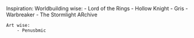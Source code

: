 Inspiration:
	Worldbuilding wise:
		- Lord of the Rings
		- Hollow Knight
		- Gris
		- Warbreaker
		- The Stormlight ARchive
	
	Art wise:
		- Penusbmic
